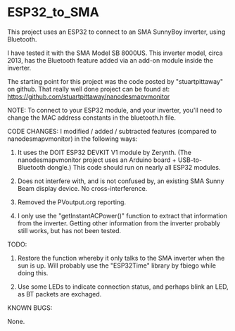 # ESP32_to_SMA
This project uses an ESP32 to connect to an SMA SunnyBoy inverter, using Bluetooth.

I have tested it with the SMA Model SB 8000US.
This inverter model, circa 2013, has the Bluetooth feature added via an add-on module inside the inverter.

The starting point for this project was the code posted by "stuartpittaway" on github. That really well done project can be found at: https://github.com/stuartpittaway/nanodesmapvmonitor

NOTE: To connect to your ESP32 module, and your inverter, you'll need to change the MAC address constants in the bluetooth.h file.

CODE CHANGES:
I modified / added / subtracted features (compared to nanodesmapvmonitor) in the following ways:

1) It uses the DOIT ESP32 DEVKIT V1 module by Zerynth. (The nanodesmapvmonitor project uses an Arduino board + USB-to-Bluetooth dongle.) This code should run on nearly all ESP32 modules.

2) Does not interfere with, and is not confused by, an existing SMA Sunny Beam display device. No cross-interference.

3) Removed the PVoutput.org reporting.

4) I only use the "getInstantACPower()" function to extract that information from the inverter. Getting other information from the inverter probably still works, but has not been tested.


TODO:

1) Restore the function whereby it only talks to the SMA inverter when the sun is up. Will probably use the "ESP32Time" library by fbiego while doing this.

2) Use some LEDs to indicate connection status, and perhaps blink an LED, as BT packets are exchaged.


KNOWN BUGS:

None.
